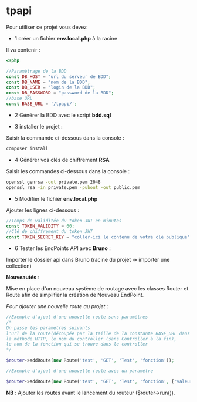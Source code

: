 # tpapi
Pour utiliser ce projet vous devez 

- 1 créer un fichier **env.local.php** à la racine

Il va contenir :

```php
<?php

//Paramètrage de la BDD
const DB_HOST = "url du serveur de BDD";
const DB_NAME = "nom de la BDD";
const DB_USER = "login de la BDD";
const DB_PASSWORD = "password de la BDD";
//base URL
const BASE_URL = '/tpapi/';

```

- 2 Générer la BDD avec le script **bdd.sql**

- 3 installer le projet :

Saisir la commande ci-dessous dans la console :

```bash
composer install
```

- 4 Générer vos clés de chiffrement **RSA**

Saisir les commandes ci-dessous dans la console :

```bash
openssl genrsa -out private.pem 2048
openssl rsa -in private.pem -pubout -out public.pem
```

- 5 Modifier le fichier **env.local.php**

Ajouter les lignes ci-dessous :

```php
//Temps de validitée du token JWT en minutes
const TOKEN_VALIDITY = 60;
//Clé de chiffrement du token JWT
const TOKEN_SECRET_KEY = "coller-ici le contenu de votre clé publique"
```

- 6 Tester les EndPoints API avec **Bruno** :

Importer le dossier api dans Bruno (racine du projet -> importer une collection)

**Nouveautés** :

Mise en place d'un nouveau système de routage avec les classes Router et Route 
afin de simplifier la création de Nouveau EndPoint.

*Pour ajouter une nouvelle route au projet* :

```php
//Exemple d'ajout d'une nouvelle route sans paramètres
/*
On passe les paramètres suivants 
l'url de la route(découpée par la taille de la constante BASE_URL dans env.local.php),
la méthode HTTP, le nom du controller (sans Controller à la fin), 
le nom de la fonction qui se trouve dans le controller
*/

$router->addRoute(new Route('test', 'GET', 'Test', 'fonction'));

//Exemple d'ajout d'une nouvelle route avec un paramètre

$router->addRoute(new Route('test', 'GET', 'Test', 'fonction', ['valeur1', ...]));

```
**NB** : Ajouter les routes avant le lancement du routeur ($router->run()).
